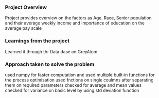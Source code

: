 ### Project Overview

 Project provides overview on the factors as Age, Race, Senior population and their average weekly income and importance of education on the average pay scale


### Learnings from the project

 Learned it through thr Data dase on GreyAtom


### Approach taken to solve the problem

 used numpy for faster computation and used multiple built-in functions for the process optimisation
used fnctions on single coulmns after separating them on required parameters
checked for average and mean values
checked for variance on basic level by using std deviation function



